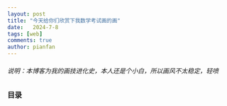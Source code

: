 ```yaml
---
layout: post
title: "今天给你们欣赏下我数学考试画的画"
date:   2024-7-8
tags: [web]
comments: true
author: pianfan
---
```


###### 说明：本博客为我的画技进化史，本人还是个小白，所以画风不太稳定，轻喷

<!-- more -->

### 目录
